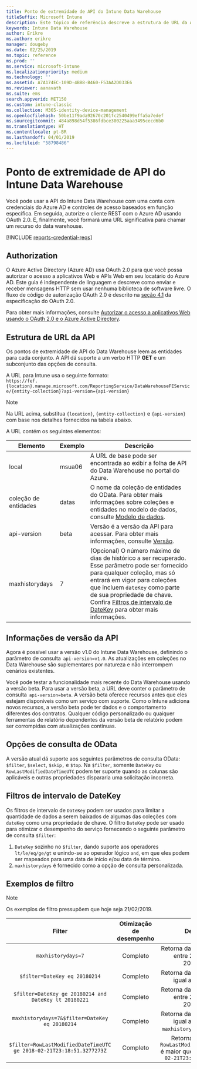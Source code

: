 ```yaml
---
title: Ponto de extremidade de API do Intune Data Warehouse
titleSuffix: Microsoft Intune
description: Este tópico de referência descreve a estrutura de URL da API do Microsoft Intune Data Warehouse. Exemplos de filtro são fornecidos.
keywords: Intune Data Warehouse
author: Erikre
ms.author: erikre
manager: dougeby
ms.date: 02/25/2019
ms.topic: reference
ms.prod: ''
ms.service: microsoft-intune
ms.localizationpriority: medium
ms.technology: ''
ms.assetid: A7A174EC-109D-4BB8-B460-F53AA2D033E6
ms.reviewer: aanavath
ms.suite: ems
search.appverid: MET150
ms.custom: intune-classic
ms.collection: M365-identity-device-management
ms.openlocfilehash: 50be11f9ada92670c201fc2540499effa5a7edef
ms.sourcegitcommit: 484a898d54f5386fdbce300225aaa3495cecd6b0
ms.translationtype: HT
ms.contentlocale: pt-BR
ms.lasthandoff: 04/01/2019
ms.locfileid: "58798486"
---
```

# <a name="intune-data-warehouse-api-endpoint"></a>Ponto de extremidade de API do Intune Data Warehouse

Você pode usar a API do Intune Data Warehouse com uma conta com credenciais do Azure AD e controles de acesso baseados em função específica. Em seguida, autorize o cliente REST com o Azure AD usando OAuth 2.0. E, finalmente, você formará uma URL significativa para chamar um recurso do data warehouse.

[!INCLUDE [reports-credential-reqs](./includes/reports-credential-reqs.md)]

## <a name="authorization"></a>Authorization

O Azure Active Directory (Azure AD) usa OAuth 2.0 para que você possa autorizar o acesso a aplicativos Web e APIs Web em seu locatário do Azure AD. Este guia é independente de linguagem e descreve como enviar e receber mensagens HTTP sem usar nenhuma biblioteca de software livre. O fluxo de código de autorização OAuth 2.0 é descrito na [seção 4.1](https://tools.ietf.org/html/rfc6749#section-4.1) da especificação do OAuth 2.0.

Para obter mais informações, consulte [Autorizar o acesso a aplicativos Web usando o OAuth 2.0 e o Azure Active Directory](https://docs.microsoft.com/azure/active-directory/develop/active-directory-protocols-oauth-code).

## <a name="api-url-structure"></a>Estrutura de URL da API

Os pontos de extremidade de API do Data Warehouse leem as entidades para cada conjunto. A API dá suporte a um verbo HTTP **GET** e um subconjunto das opções de consulta.

A URL para Intune usa o seguinte formato:  
`https://fef.{location}.manage.microsoft.com/ReportingService/DataWarehouseFEService/{entity-collection}?api-version={api-version}`

> [!NOTE]
> Na URL acima, substitua `{location}`, `{entity-collection}` e `{api-version}` com base nos detalhes fornecidos na tabela abaixo.

A URL contém os seguintes elementos:

| Elemento | Exemplo | Descrição |
|-------------------|------------|--------------------------------------------------------------------------------------------------------------------|
| local | msua06 | A URL de base pode ser encontrada ao exibir a folha de API do Data Warehouse no portal do Azure. |
| coleção de entidades | datas | O nome da coleção de entidades do OData. Para obter mais informações sobre coleções e entidades no modelo de dados, consulte [Modelo de dados](reports-ref-data-model.md). |
| api-version | beta | Versão é a versão da API para acessar. Para obter mais informações, consulte [Versão](reports-api-url.md#api-version-information). |
| maxhistorydays | 7 | (Opcional) O número máximo de dias de histórico a ser recuperado. Esse parâmetro pode ser fornecido para qualquer coleção, mas só entrará em vigor para coleções que incluem `dateKey` como parte de sua propriedade de chave. Confira [Filtros de intervalo de DateKey](reports-api-url.md#datekey-range-filters) para obter mais informações. |

## <a name="api-version-information"></a>Informações de versão da API

Agora é possível usar a versão v1.0 do Intune Data Warehouse, definindo o parâmetro de consulta  `api-version=v1.0`. As atualizações em coleções no Data Warehouse são suplementares por natureza e não interrompem cenários existentes.

Você pode testar a funcionalidade mais recente do Data Warehouse usando a versão beta. Para usar a versão beta, a URL deve conter o parâmetro de consulta  `api-version=beta`. A versão beta oferece recursos antes que eles estejam disponíveis como um serviço com suporte. Como o Intune adiciona novos recursos, a versão beta pode ter dados e o comportamento diferentes dos contratos. Qualquer código personalizado ou quaiquer ferramentas de relatório dependentes da versão beta de relatório podem ser corrompidas com atualizações contínuas.

## <a name="odata-query-options"></a>Opções de consulta de OData

A versão atual dá suporte aos seguintes parâmetros de consulta OData: `$filter`, `$select`, `$skip,` e `$top`. Na `$filter`, somente `DateKey` ou `RowLastModifiedDateTimeUTC` podem ter suporte quando as colunas são aplicáveis e outras propriedades dispararia uma solicitação incorreta.

## <a name="datekey-range-filters"></a>Filtros de intervalo de DateKey

Os filtros de intervalo de `DateKey` podem ser usados para limitar a quantidade de dados a serem baixados de algumas das coleções com `dateKey` como uma propriedade de chave. O filtro `DateKey` pode ser usado para otimizar o desempenho do serviço fornecendo o seguinte parâmetro de consulta `$filter`:

1.  `DateKey` sozinho no `$filter`, dando suporte aos operadores `lt/le/eq/ge/gt` e unindo-se ao operador lógico `and`, em que eles podem ser mapeados para uma data de início e/ou data de término.
2.  `maxhistorydays` é fornecido como a opção de consulta personalizada.<br>

## <a name="filter-examples"></a>Exemplos de filtro

> [!NOTE]
> Os exemplos de filtro pressupõem que hoje seja 21/02/2019.

|                             Filter                             |           Otimização de desempenho           |                                          Descrição                                          |
|:--------------------------------------------------------------:|:--------------------------------------------:|:---------------------------------------------------------------------------------------------:|
|    `maxhistorydays=7`                                            |    Completo                                      |    Retorna dados com `DateKey` entre 20180214 e 20180221.                                     |
|    `$filter=DateKey eq 20180214`                                 |    Completo                                      |    Retorna dados com `DateKey` igual a 20180214.                                                    |
|    `$filter=DateKey ge 20180214 and DateKey lt 20180221`         |    Completo                                      |    Retorna dados com `DateKey` entre 20180214 e 20180220.                                     |
|    `maxhistorydays=7&$filter=DateKey eq 20180214`                |    Completo                                      |    Retorna dados com `DateKey` igual a 20180214. `maxhistorydays` é ignorado.                            |
|    `$filter=RowLastModifiedDateTimeUTC ge 2018-02-21T23:18:51.3277273Z`                                |    Completo                                       |    Retornar dados com `RowLastModifiedDateTimeUTC` é maior que ou igual a `2018-02-21T23:18:51.3277273Z`                             |
